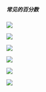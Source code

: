 ##### 常见的百分数

![](http://latex.codecogs.com/gif.latex?\frac{1}{2}=50\%\quad\frac{1}{3}=33\%\quad\frac{1}{4}=25\%)

![](http://latex.codecogs.com/gif.latex?\frac{1}{5}=20\%\quad\frac{1}{6}=16.7\%\quad\frac{1}{7}=14.3\%)


![](http://latex.codecogs.com/gif.latex?\frac{1}{8}=12.5\%\quad\frac{1}{9}=11.1\%\quad\frac{1}{10}=10\%)

![](http://latex.codecogs.com/gif.latex?\frac{1}{11}=9.1\%\quad\frac{1}{12}=8.3\%\quad\frac{1}{13}=7.7\%)

![](http://latex.codecogs.com/gif.latex?\frac{1}{14}=7.1\%\quad\frac{1}{15}=6.7\%\quad\frac{1}{16}=6.25\%)

![](http://latex.codecogs.com/gif.latex?\frac{1}{17}=5.9\%\quad\frac{1}{18}=5.6\%\quad\frac{1}{19}=5.3\%)

